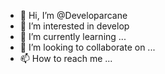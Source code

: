 - 👋 Hi, I’m @Developarcane
- 👀 I’m interested in develop
- 🌱 I’m currently learning ...
- 💞️ I’m looking to collaborate on ...
- 📫 How to reach me ...

<!---
Developarcane/Developarcane is a ✨ special ✨ repository because its `README.md` (this file) appears on your GitHub profile.
You can click the Preview link to take a look at your changes.
--->
